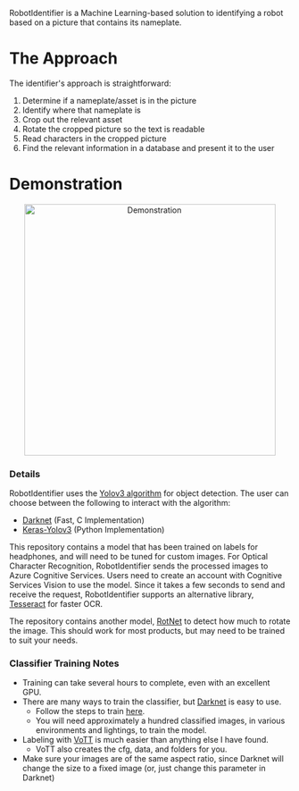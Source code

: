 RobotIdentifier is a Machine Learning-based solution to identifying a robot based on a picture that contains its nameplate.

# The Approach

The identifier's approach is straightforward:

1. Determine if a nameplate/asset is in the picture
2. Identify where that nameplate is
3. Crop out the relevant asset
4. Rotate the cropped picture so the text is readable
5. Read characters in the cropped picture
6. Find the relevant information in a database and present it to the user

# Demonstration
<p align="center">
<img src="https://user-images.githubusercontent.com/14065974/41622209-bcca5a84-73c3-11e8-84e7-00eae15f3011.gif" alt="Demonstration" height="450">
</p>

### Details

RobotIdentifier uses the [Yolov3 algorithm](https://pjreddie.com) for object detection. The user can choose between the following to interact with the algorithm:
* [Darknet](https://github.com/AlexeyAB/darknet)  (Fast, C Implementation) 
* [Keras-Yolov3](https://github.com/qqwweee/keras-yolo3) (Python Implementation) 

This repository contains a model that has been trained on labels for headphones, and will need to be tuned for custom images. 
For Optical Character Recognition, RobotIdentifier sends the processed images to Azure Cognitive Services. Users need to create an account with Cognitive Services Vision to use the model. Since it takes a few seconds to send and receive the request, RobotIdentifier supports an alternative library, [Tesseract](https://github.com/tesseract-ocr/tesseract) for faster OCR.

The repository contains another model, [RotNet](https://github.com/d4nst/RotNet) to detect how much to rotate the image. This should work for most products, but may need to be trained to suit your needs.

### Classifier Training Notes

* Training can take several hours to complete, even with an excellent GPU.
* There are many ways to train the classifier, but [Darknet](https://github.com/AlexeyAB/darknet) is easy to use.
	* Follow the steps to train [here](https://github.com/AlexeyAB/darknet#how-to-train-to-detect-your-custom-objects). 
	* You will need approximately a hundred classified images, in various environments and lightings, to train the model.
* Labeling with [VoTT](https://github.com/Microsoft/VoTT) is much easier than anything else I have found.
	* VoTT also creates the cfg, data, and folders for you.
* Make sure your images are of the same aspect ratio, since Darknet will change the size to a fixed image (or, just change this parameter in Darknet)

